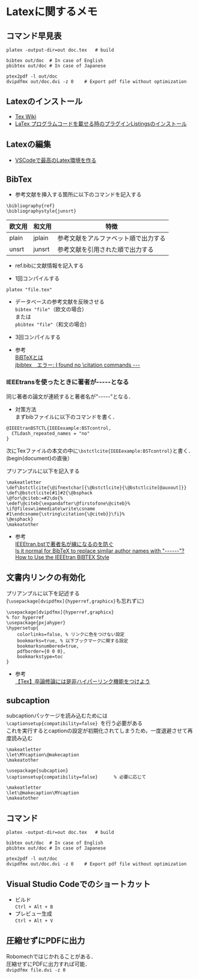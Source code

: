 # Latexに関するメモ
## コマンド早見表
```
platex -output-dir=out doc.tex   # build

bibtex out/doc  # In case of English
pbibtex out/doc # In case of Japanese

ptex2pdf -l out/doc
dvipdfmx out/doc.dvi -z 0    # Export pdf file without optimization
```

## Latexのインストール
- [Tex Wiki](https://texwiki.texjp.org/)
- [LaTex プログラムコードを載せる時のプラグインListingsのインストール](https://kshi-kshi.hatenadiary.org/entry/20110219/1298117610)
## Latexの編集
- [VSCodeで最高のLatex環境を作る](https://qiita.com/Gandats/items/d7718f12d71e688f3573)  

## BibTex
- 参考文献を挿入する箇所に以下のコマンドを記入する  
```
\bibliography{ref}  
\bibliographystyle{junsrt}
```

|  欧文用  |  和文用  |  特徴  |
| ---- | ---- |  ----  |  
|  plain  |  jplain  |  参考文献をアルファベット順で出力する  |  
|  unsrt  |  junsrt  |  参考文献を引用された順で出力する  |  

- ref.bibに文献情報を記入する  

- 1回コンパイルする  
```
platex "file.tex"
```  

- データベースの参考文献を反映させる  
`bibtex "file"`（欧文の場合）  
または  
`pbibtex "file"`（和文の場合）  

- 3回コンパイルする  

- 参考  
[BiBTeXとは](https://qiita.com/SUZUKI_Masaya/items/14f9727845e020f8e7e9)  
[jbibtex　エラー: I found no \citation commands ---](https://behavior-analysis.at.webry.info/200906/article_2.html)

### IEEEtransを使ったときに著者が-----となる
同じ著者の論文が連続すると著者名が"-----"となる．  

- 対策方法  
まずbibファイルに以下のコマンドを書く．  
```
@IEEEtranBSTCTL{IEEEexample:BSTcontrol,
  CTLdash_repeated_names = "no"
}
```
次にTexファイルの本文の中に`\bstctlcite{IEEEexample:BSTcontrol}`と書く．  
(begin{document}の直後）

プリアンプルに以下を記入する
```
\makeatletter
\def\bstctlcite{\@ifnextchar[{\@bstctlcite}{\@bstctlcite[@auxout]}}
\def\@bstctlcite[#1]#2{\@bsphack
\@for\@citeb:=#2\do{%
\edef\@citeb{\expandafter\@firstofone\@citeb}%
\if@filesw\immediate\write\csname #1\endcsname{\string\citation{\@citeb}}\fi}%
\@esphack}
\makeatother
```

- 参考  
[IEEEtran.bstで著者名が線になるのを防ぐ](http://kawaiihaseigi.blogspot.com/2015/02/ieeetranbib.html)  
[Is it normal for BibTeX to replace similar author names with "------"?](https://tex.stackexchange.com/questions/29381/is-it-normal-for-bibtex-to-replace-similar-author-names-with)  
[How to Use the IEEEtran BIBTEX Style](http://tug.ctan.org/biblio/bibtex/contrib/IEEEtran/IEEEtran_bst_HOWTO.pdf)  

## 文書内リンクの有効化
プリアンプルに以下を記述する  
(`\usepackage[dvipdfmx]{hyperref,graphicx}`も忘れずに)  
```
\usepackage[dvipdfmx]{hyperref,graphicx}
% for hyperref
\usepackage{pxjahyper}
\hypersetup{
	colorlinks=false, % リンクに色をつけない設定
	bookmarks=true, % 以下ブックマークに関する設定
	bookmarksnumbered=true,
	pdfborder={0 0 0},
	bookmarkstype=toc
}
```

- 参考  
[【Tex】卒論修論には是非ハイパーリンク機能をつけよう](https://ossyaritoori.hatenablog.com/entry/2016/11/11/%E3%80%90Tex%E3%80%91%E5%8D%92%E8%AB%96%E4%BF%AE%E8%AB%96%E3%81%AB%E3%81%AF%E6%98%AF%E9%9D%9E%E3%83%8F%E3%82%A4%E3%83%91%E3%83%BC%E3%83%AA%E3%83%B3%E3%82%AF%E6%A9%9F%E8%83%BD%E3%82%92%E3%81%A4)

## subcaption
subcaptionパッケージを読み込むためには`\captionsetup{compatibility=false} `を行う必要がある  
これを実行するとcaptionの設定が初期化されてしまうため，一度退避させて再度読み込む
```
\makeatletter
\let\MYcaption\@makecaption
\makeatother

\usepackage{subcaption}
\captionsetup{compatibility=false}      % 必要に応じて

\makeatletter
\let\@makecaption\MYcaption
\makeatother
```

## コマンド
```
platex -output-dir=out doc.tex   # build

bibtex out/doc  # In case of English
pbibtex out/doc # In case of Japanese

ptex2pdf -l out/doc
dvipdfmx out/doc.dvi -z 0    # Export pdf file without optimization

``` 
  
## Visual Studio Codeでのショートカット
- ビルド  
  `Ctrl + Alt + B`
- プレビュー生成  
  `Ctrl + Alt + V`  
  
## 圧縮せずにPDFに出力
Robomechではじかれることがある．  
圧縮せずにPDFに出力すれば可能．  
`dvipdfmx file.dvi -z 0`

